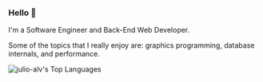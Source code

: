 ### Hello 👋

I'm a Software Engineer and Back-End Web Developer.

Some of the topics that I really enjoy are: graphics programming, database internals, and performance.

![julio-alv's Top Languages](https://github-readme-stats.vercel.app/api/top-langs/?username=julio-alv&theme=gruvbox&show_icons=true&hide_border=true&layout=compact)
